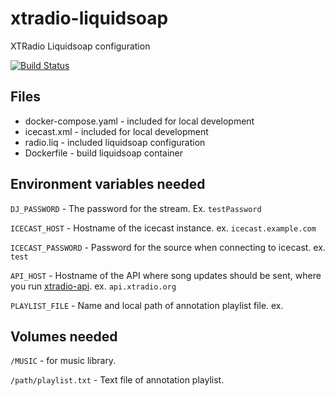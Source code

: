 # xtradio-liquidsoap
XTRadio Liquidsoap configuration

[![Build Status](https://github.com/xtradio/xtradio-liquidsoap/workflows/build/badge.svg?branch=master)](https://github.com/xtradio/xtradio-liquidsoap/actions)


## Files

- docker-compose.yaml - included for local development
- icecast.xml - included for local development
- radio.liq - included liquidsoap configuration
- Dockerfile - build liquidsoap container

## Environment variables needed

`DJ_PASSWORD` - The password for the stream. Ex. `testPassword`

`ICECAST_HOST` - Hostname of the icecast instance. ex. `icecast.example.com`

`ICECAST_PASSWORD` - Password for the source when connecting to icecast. ex. `test`

`API_HOST` - Hostname of the API where song updates should be sent, where you run [xtradio-api](https://github.com/xtradio/xtradio-api). ex. `api.xtradio.org`

`PLAYLIST_FILE` - Name and local path of annotation playlist file. ex. 

## Volumes needed

`/MUSIC` - for music library.

`/path/playlist.txt` - Text file of annotation playlist.
